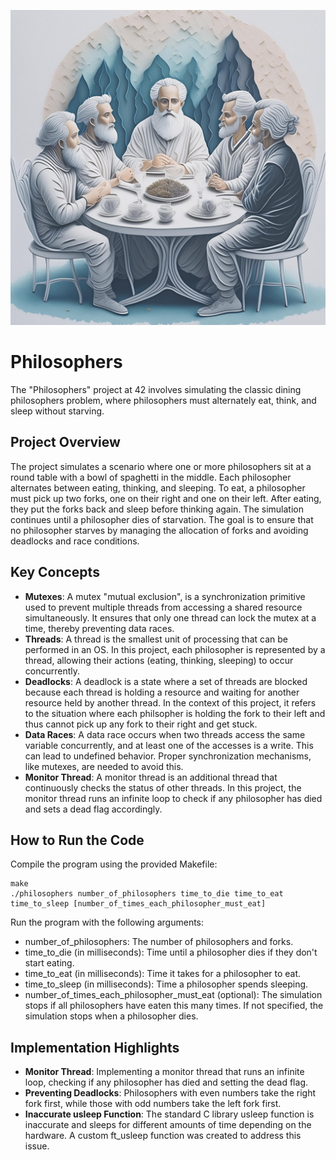 ![Philosophers Diagram](./philosophers.jpg)

# Philosophers
The "Philosophers" project at 42 involves simulating the classic dining philosophers problem, where philosophers must alternately eat, think, and sleep without starving.

## Project Overview
The project simulates a scenario where one or more philosophers sit at a round table with a bowl of spaghetti in the middle. Each philosopher alternates between eating, thinking, and sleeping. To eat, a philosopher must pick up two forks, one on their right and one on their left. After eating, they put the forks back and sleep before thinking again. The simulation continues until a philosopher dies of starvation. The goal is to ensure that no philosopher starves by managing the allocation of forks and avoiding deadlocks and race conditions.

## Key Concepts
- **Mutexes**: A mutex "mutual exclusion", is a synchronization primitive used to prevent multiple threads from accessing a shared resource simultaneously. It ensures that only one thread can lock the mutex at a time, thereby preventing data races.
- **Threads**: A thread is the smallest unit of processing that can be performed in an OS. In this project, each philosopher is represented by a thread, allowing their actions (eating, thinking, sleeping) to occur concurrently.
- **Deadlocks**: A deadlock is a state where a set of threads are blocked because each thread is holding a resource and waiting for another resource held by another thread. In the context of this project, it refers to the situation where each philsopher is holding the fork to their left and thus cannot pick up any fork to their right and get stuck.
- **Data Races**: A data race occurs when two threads access the same variable concurrently, and at least one of the accesses is a write. This can lead to undefined behavior. Proper synchronization mechanisms, like mutexes, are needed to avoid this. 
- **Monitor Thread**: A monitor thread is an additional thread that continuously checks the status of other threads. In this project, the monitor thread runs an infinite loop to check if any philosopher has died and sets a dead flag accordingly.


## How to Run the Code
Compile the program using the provided Makefile:
```
make
./philosophers number_of_philosophers time_to_die time_to_eat time_to_sleep [number_of_times_each_philosopher_must_eat]
```
Run the program with the following arguments:
- number_of_philosophers: The number of philosophers and forks.
- time_to_die (in milliseconds): Time until a philosopher dies if they don't start eating.
- time_to_eat (in milliseconds): Time it takes for a philosopher to eat.
- time_to_sleep (in milliseconds): Time a philosopher spends sleeping.
- number_of_times_each_philosopher_must_eat (optional): The simulation stops if all philosophers have eaten this many times. If not specified, the simulation stops when a philosopher dies.

## Implementation Highlights
- **Monitor Thread**: Implementing a monitor thread that runs an infinite loop, checking if any philosopher has died and setting the dead flag.
- **Preventing Deadlocks**: Philosophers with even numbers take the right fork first, while those with odd numbers take the left fork first.
- **Inaccurate usleep Function**: The standard C library usleep function is inaccurate and sleeps for different amounts of time depending on the hardware. A custom ft_usleep function was created to address this issue.
